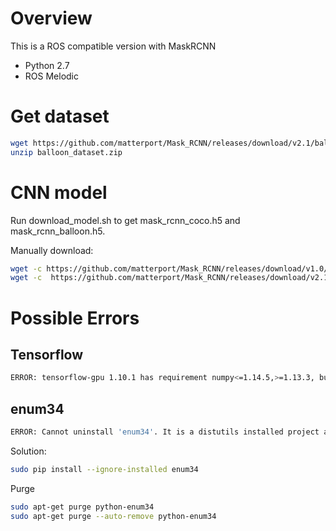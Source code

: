 # Overview

This is a ROS compatible version with MaskRCNN

- Python 2.7
- ROS Melodic

# Get dataset
```sh
wget https://github.com/matterport/Mask_RCNN/releases/download/v2.1/balloon_dataset.zip
unzip balloon_dataset.zip
```
# CNN model
Run download_model.sh to get mask_rcnn_coco.h5 and mask_rcnn_balloon.h5.

Manually download:
```sh
wget -c https://github.com/matterport/Mask_RCNN/releases/download/v1.0/mask_rcnn_coco.h5
wget -c  https://github.com/matterport/Mask_RCNN/releases/download/v2.1/mask_rcnn_balloon.h5 
```

# Possible Errors
## Tensorflow

```sh
ERROR: tensorflow-gpu 1.10.1 has requirement numpy<=1.14.5,>=1.13.3, but you'll have numpy 1.18.4 which is incompatible.
```

## enum34
```sh
ERROR: Cannot uninstall 'enum34'. It is a distutils installed project and thus we cannot accurately determine which files belong to it which would lead to only a partial uninstall.
```
Solution:
```sh
sudo pip install --ignore-installed enum34
```
Purge
```sh
sudo apt-get purge python-enum34  
sudo apt-get purge --auto-remove python-enum34  
```


